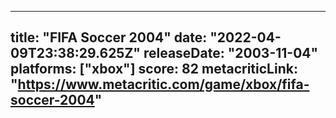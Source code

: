 
---
title: "FIFA Soccer 2004"
date: "2022-04-09T23:38:29.625Z"
releaseDate: "2003-11-04"
platforms: ["xbox"]
score: 82
metacriticLink: "https://www.metacritic.com/game/xbox/fifa-soccer-2004"
---
